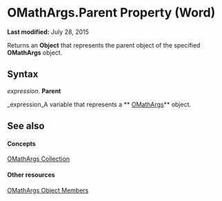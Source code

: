 
# OMathArgs.Parent Property (Word)

 **Last modified:** July 28, 2015

Returns an  **Object** that represents the parent object of the specified **OMathArgs** object.

## Syntax

 _expression_. **Parent**

 _expression_A variable that represents a  ** [OMathArgs](5e4d542b-11c3-8cb8-be2a-5b990e777290.md)** object.


## See also


#### Concepts


 [OMathArgs Collection](5e4d542b-11c3-8cb8-be2a-5b990e777290.md)
#### Other resources


 [OMathArgs Object Members](f3834049-18ba-9a4f-ab44-76e0c306bf12.md)
